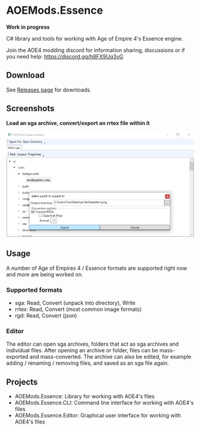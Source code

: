 # AOEMods.Essence
**Work in progress**

C# library and tools for working with Age of Empire 4's Essence engine.

Join the AOE4 modding discord for information sharing, discussions or if you need help: https://discord.gg/h8FX9Uq3vG

## Download
See [Releases page](https://github.com/aoemods/AOEMods.Essence/releases) for downloads.

## Screenshots
**Load an sga archive, convert/export an rrtex file within it**

![](Media/ConvertTexture.png)

## Usage
A number of Age of Empires 4 / Essence formats are supported right now and more are being worked on.

### Supported formats
- sga: Read, Convert (unpack into directory), Write
- rrtex: Read, Convert (most common image formats)
- rgd: Read, Convert (json)

### Editor
The editor can open sga archives, folders that act as sga archives and individual files.
After opening an archive or folder, files can be mass-exported and mass-converted. The archive
can also be edited, for example adding / renaming / removing files, and saved as an sga file again.

## Projects
- AOEMods.Essence: Library for working with AOE4's files
- AOEMods.Essence.CLI: Command line interface for working with AOE4's files
- AOEMods.Essence.Editor: Graphical user interface for working with AOE4's files
